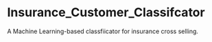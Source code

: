 # Insurance_Customer_Classifcator
A Machine Learning-based classfiicator for insurance cross selling.
